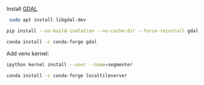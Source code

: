 Install [GDAL](https://gdal.org/en/stable/)

```sh
 sudo apt install libgdal-dev
 ```

```sh
pip install --no-build-isolation --no-cache-dir --force-reinstall gdal 
```

```sh
conda install -c conda-forge gdal
```

Add venv kernel:
```sh
ipython kernel install --user --name=segmenter
```

```sh
conda install -c conda-forge localtileserver
```